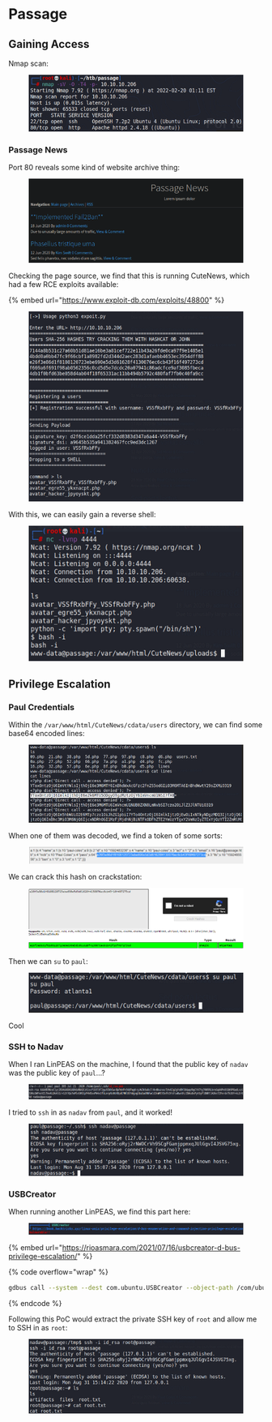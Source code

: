 # Passage

## Gaining Access

Nmap scan:

<figure><img src="../../../.gitbook/assets/image (119).png" alt=""><figcaption></figcaption></figure>

### Passage News

Port 80 reveals some kind of website archive thing:

<figure><img src="../../../.gitbook/assets/image (109).png" alt=""><figcaption></figcaption></figure>

Checking the page source, we find that this is running CuteNews, which had a few RCE exploits available:

{% embed url="https://www.exploit-db.com/exploits/48800" %}

<figure><img src="../../../.gitbook/assets/image (104).png" alt=""><figcaption></figcaption></figure>

With this, we can easily gain a reverse shell:

<figure><img src="../../../.gitbook/assets/image (135).png" alt=""><figcaption></figcaption></figure>

## Privilege Escalation

### Paul Credentials

Within the `/var/www/html/CuteNews/cdata/users` directory, we can find some base64 encoded lines:

<figure><img src="../../../.gitbook/assets/image (80) (4).png" alt=""><figcaption></figcaption></figure>

When one of them was decoded, we find a token of some sorts:

<figure><img src="../../../.gitbook/assets/image (121) (1).png" alt=""><figcaption></figcaption></figure>

We can crack this hash on crackstation:

<figure><img src="../../../.gitbook/assets/image (123).png" alt=""><figcaption></figcaption></figure>

Then we can `su` to `paul`:

<figure><img src="../../../.gitbook/assets/image (89).png" alt=""><figcaption></figcaption></figure>

Cool

### SSH to Nadav

When I ran LinPEAS on the machine, I found that the public key of `nadav` was the public key of `paul`...?

<figure><img src="../../../.gitbook/assets/image (83).png" alt=""><figcaption></figcaption></figure>

I tried to `ssh` in as `nadav` from `paul`, and it worked!

<figure><img src="../../../.gitbook/assets/image (116).png" alt=""><figcaption></figcaption></figure>

### USBCreator

When running another LinPEAS, we find this part here:

<figure><img src="../../../.gitbook/assets/image (131) (1).png" alt=""><figcaption></figcaption></figure>

{% embed url="https://rioasmara.com/2021/07/16/usbcreator-d-bus-privilege-escalation/" %}

{% code overflow="wrap" %}
```bash
gdbus call --system --dest com.ubuntu.USBCreator --object-path /com/ubuntu/USBCreator --method com.ubuntu.USBCreator.Image /root/.ssh/id_rsa /tmp/id_rsa true
```
{% endcode %}

Following this PoC would extract the private SSH key of `root` and allow me to SSH in as `root`:

<figure><img src="../../../.gitbook/assets/image (115).png" alt=""><figcaption></figcaption></figure>
